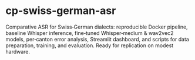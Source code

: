 # cp-swiss-german-asr
Comparative ASR for Swiss‑German dialects: reproducible Docker pipeline, baseline Whisper inference, fine‑tuned Whisper‑medium &amp; wav2vec2 models, per‑canton error analysis, Streamlit dashboard, and scripts for data preparation, training, and evaluation. Ready for replication on modest hardware.
